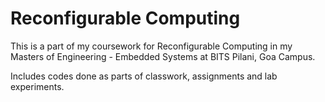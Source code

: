 # Reconfigurable Computing

This is a part of my coursework for Reconfigurable Computing in my Masters of Engineering - Embedded Systems at BITS Pilani, Goa Campus.

Includes codes done as parts of classwork, assignments and lab experiments.
